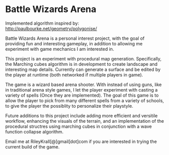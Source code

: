 # Battle Wizards Arena
Implemented algorithm inspired by: http://paulbourke.net/geometry/polygonise/

Battle Wizards Arena is a personal interest project, with the goal of providing fun and interesting gameplay, in addition to allowing me experiment with game mechanics I am interested in.

This project is an experiment with procedural map generation. Specifically, the Marching cubes algorithm is in development to create landscape and interesting map details. Currently can generate a surface and be edited by the player at runtime (both networked if multiple players in game). 

The game is a wizard based arena shooter. With instead of using guns, like in traditional arena style games, I let the player experiment with casting a variety of spells (Once they are implemented). The goal of this game is to allow the player to pick from many different spells from a variety of schools, to give the player the possiblity to personalize their playstyle.

Future additions to this project include adding more efficient and versitile workflow, enhancing the visuals of the terrain, and an implementation of the procedural structres using marching cubes in conjunction with a wave function collapse algorithm.

Email me at RileyKrall[@]gmail[dot]com if you are interested in trying the current build of the game.
